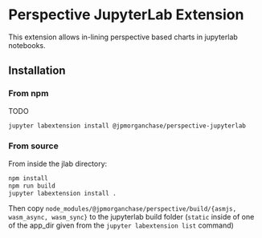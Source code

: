 # Perspective JupyterLab Extension
This extension allows in-lining perspective based charts in jupyterlab notebooks.

## Installation
### From npm
TODO
```bash
jupyter labextension install @jpmorganchase/perspective-jupyterlab
```

### From source
From inside the jlab directory:
```bash
npm install
npm run build
jupyter labextension install .
```

Then copy `node_modules/@jpmorganchase/perspective/build/{asmjs, wasm_async, wasm_sync}` to the jupyterlab build folder (`static` inside of one of the app_dir given from the `jupyter labextension list` command)